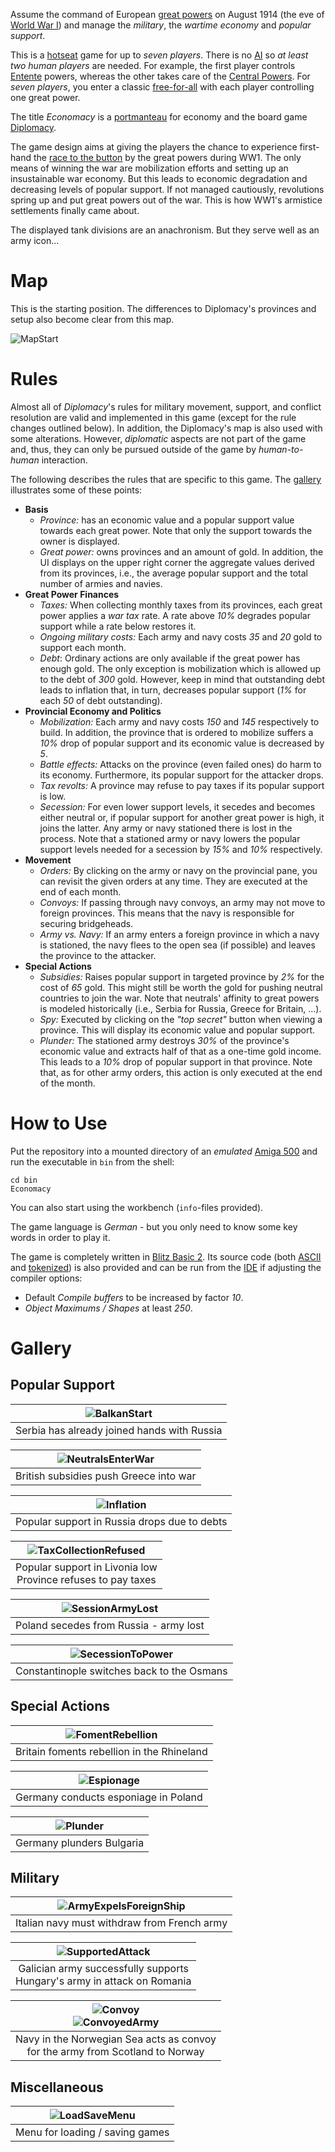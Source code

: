 Assume the command of European [great powers](https://en.wikipedia.org/wiki/Great_power) on August 1914 (the eve of [World War I](https://en.wikipedia.org/wiki/World_War_I)) and manage the *military*, the *wartime economy* and *popular support*.

This is a [hotseat](https://en.wikipedia.org/wiki/Hotseat_(multiplayer_mode)) game for up to *seven players*. There is no [AI](https://en.wikipedia.org/wiki/Artificial_intelligence_in_video_games) so *at least two human players* are needed. For example, the first player controls [Entente](https://en.wikipedia.org/wiki/Allies_of_World_War_I) powers, whereas the other takes care of the [Central Powers](https://en.wikipedia.org/wiki/Central_Powers). For *seven players*, you enter a classic [free-for-all](https://en.wikipedia.org/wiki/Deathmatch_(video_games)) with each player controlling one great power.

The title *Economacy* is a [portmanteau](https://en.wikipedia.org/wiki/Blend_word) for economy and the board game [Diplomacy](https://en.wikipedia.org/wiki/Diplomacy_(game)).

The game design aims at giving the players the chance to experience first-hand the [race to the button](https://en.wikipedia.org/wiki/Race_to_the_bottom) by the great powers during WW1. The only means of winning the war are mobilization efforts and setting up an insustainable war economy. But this leads to economic degradation and decreasing levels of popular support. If not managed cautiously, revolutions spring up and put great powers out of the war. This is how WW1's armistice settlements finally came about.

The displayed tank divisions are an anachronism. But they serve well as an army icon...

# Map

This is the starting position. The differences to Diplomacy's provinces and setup also become clear from this map.

![MapStart](gallery/MapStart.png)

# Rules

Almost all of *Diplomacy*'s rules for military movement, support, and conflict resolution are valid and implemented in this game (except for the rule changes outlined below). In addition, the Diplomacy's map is also used with some alterations. However, *diplomatic* aspects are not part of the game and, thus, they can only be pursued outside of the game by *human-to-human* interaction.

The following describes the rules that are specific to this game. The [gallery](README.md#gallery) illustrates some of these points:
* **Basis**
	* *Province:* has an economic value and a popular support value towards each great power. Note that only the support towards the owner is displayed.
	* *Great power:* owns provinces and an amount of gold. In addition, the UI displays on the upper right corner the aggregate values derived from its provinces, i.e., the average popular support and the total number of armies and navies.
* **Great Power Finances**
	* *Taxes:* When collecting monthly taxes from its provinces, each great power applies a *war tax* rate. A rate above *10%* degrades popular support while a rate below restores it.
	* *Ongoing military costs:* Each army and navy costs *35* and *20* gold to support each month.
	* *Debt*: Ordinary actions are only available if the great power has enough gold. The only exception is mobilization which is allowed up to the debt of *300* gold. However, keep in mind that outstanding debt leads to inflation that, in turn, decreases popular support (*1%* for each *50* of debt outstanding).
* **Provincial Economy and Politics**
	* *Mobilization:* Each army and navy costs *150* and *145* respectively to build. In addition, the province that is ordered to mobilize suffers a *10%* drop of popular support and its economic value is decreased by *5*.
	* *Battle effects:* Attacks on the province (even failed ones) do harm to its economy. Furthermore, its popular support for the attacker drops.
	* *Tax revolts:* A province may refuse to pay taxes if its popular support is low.
	* *Secession:* For even lower support levels, it secedes and becomes either neutral or, if popular support for another great power is high, it joins the latter. Any army or navy stationed there is lost in the process. Note that a stationed army or navy lowers the popular support levels needed for a secession by *15%* and *10%* respectively.
* **Movement**
	* *Orders:* By clicking on the army or navy on the provincial pane, you can revisit the given orders at any time. They are executed at the end of each month.
	* *Convoys:* If passing through navy convoys, an army may not move to foreign provinces. This means that the navy is responsible for securing bridgeheads.
	* *Army vs. Navy:* If an army enters a foreign province in which a navy is stationed, the navy flees to the open sea (if possible) and leaves the province to the attacker.
* **Special Actions**
	* *Subsidies:* Raises popular support in targeted province by *2%* for the cost of *65* gold. This might still be worth the gold for pushing neutral countries to join the war. Note that neutrals' affinity to great powers is modeled historically (i.e., Serbia for Russia, Greece for Britain, ...).
	* *Spy:* Executed by clicking on the *"top secret"* button when viewing a province. This will display its economic value and popular support.
	* *Plunder:* The stationed army destroys *30%* of the province's economic value and extracts half of that as a one-time gold income. This leads to a *10%* drop of popular support in that province. Note that, as for other army orders, this action is only executed at the end of the month.

# How to Use

Put the repository into a mounted directory of an *emulated* [Amiga 500](https://en.wikipedia.org/wiki/Amiga_500) and run the executable in `bin` from the shell:
```
cd bin
Economacy
```

You can also start using the workbench (`info`-files provided).

The game language is *German* - but you only need to know some key words in order to play it.

The game is completely written in [Blitz Basic 2](https://de.wikipedia.org/wiki/Blitz_Basic). Its source code (both [ASCII](https://en.wikipedia.org/wiki/ASCII) and [tokenized](https://en.wikipedia.org/wiki/Lexical_analysis#Tokenization)) is also provided and can be run from the [IDE](https://en.wikipedia.org/wiki/Integrated_development_environment) if adjusting the compiler options:
* Default *Compile buffers* to be increased by factor *10*.
* *Object Maximums / Shapes* at least *250*.

# Gallery

## Popular Support

| ![BalkanStart](gallery/BalkanStart.png) |
| :--: |
| Serbia has already joined hands with Russia |

| ![NeutralsEnterWar](gallery/NeutralsEnterWar.png) |
| :--: |
| British subsidies push Greece into war |

| ![Inflation](gallery/Inflation.png) |
| :--: |
| Popular support in Russia drops due to debts |

| ![TaxCollectionRefused](gallery/TaxCollectionRefused.png) |
| :--: |
| Popular support in Livonia low<br>Province refuses to pay taxes |

| ![SessionArmyLost](gallery/SessionArmyLost.png) |
| :--: |
| Poland secedes from Russia - army lost |

| ![SecessionToPower](gallery/SecessionToPower.png) |
| :--: |
| Constantinople switches back to the Osmans |

## Special Actions

| ![FomentRebellion](gallery/FomentRebellion.png) |
| :--: |
| Britain foments rebellion in the Rhineland |

| ![Espionage](gallery/Espionage.png) |
| :--: |
| Germany conducts esponiage in Poland |

| ![Plunder](gallery/Plunder.png) |
| :--: |
| Germany plunders Bulgaria |

## Military

| ![ArmyExpelsForeignShip](gallery/ArmyExpelsForeignShip.png) |
| :--: |
| Italian navy must withdraw from French army |

| ![SupportedAttack](gallery/SupportedAttack.png) |
| :--: |
| Galician army successfully supports<br>Hungary's army in attack on Romania |

| ![Convoy](gallery/Convoy.png)<br>![ConvoyedArmy](gallery/ConvoyedArmy.png) |
| :--: |
| Navy in the Norwegian Sea acts as convoy<br>for the army from Scotland to Norway |

## Miscellaneous

| ![LoadSaveMenu](gallery/LoadSaveMenu.png) |
| :--: |
| Menu for loading / saving games |
